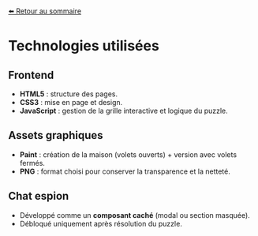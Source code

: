 [⬅️ Retour au sommaire](README.md)

# Technologies utilisées

## Frontend
- **HTML5** : structure des pages.  
- **CSS3** : mise en page et design.  
- **JavaScript** : gestion de la grille interactive et logique du puzzle.  

## Assets graphiques
- **Paint** : création de la maison (volets ouverts) + version avec volets fermés.  
- **PNG** : format choisi pour conserver la transparence et la netteté.  

## Chat espion
- Développé comme un **composant caché** (modal ou section masquée).  
- Débloqué uniquement après résolution du puzzle.

